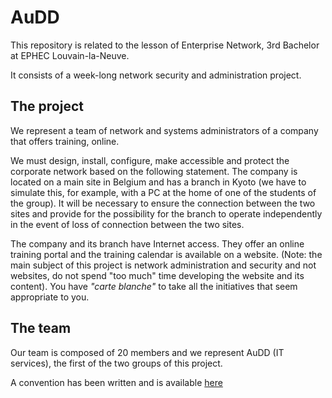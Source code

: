 # AuDD

This repository is related to the lesson of Enterprise Network, 3rd Bachelor at EPHEC Louvain-la-Neuve.

It consists of a week-long network security and administration project.

## The project

We represent a team of network and systems administrators of a company that offers training, online.

We must design, install, configure, make accessible and protect the corporate network based on the following statement.
The company is located on a main site in Belgium and has a branch in Kyoto (we have to simulate this, for example, with a PC at the home of one of the students of the group).
It will be necessary to ensure the connection between the two sites and provide for the possibility for the branch to operate independently in the event of loss of connection between the two sites.

The company and its branch have Internet access.
They offer an online training portal and the training calendar is available on a website.
(Note: the main subject of this project is network administration and security and not websites, do not spend "too much" time developing the website and its content).
You have _"carte blanche"_ to take all the initiatives that seem appropriate to you.

## The team

Our team is composed of 20 members and we represent AuDD (IT services), the first of the two groups of this project.

A convention has been written and is available [here](doc/AuDD-charte.pdf)
